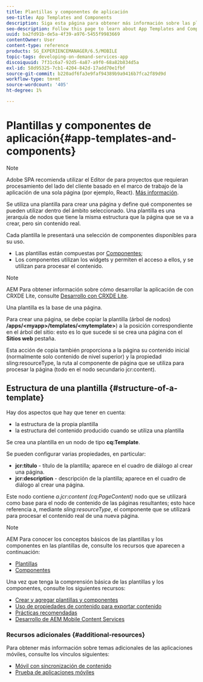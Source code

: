 ```yaml
---
title: Plantillas y componentes de aplicación
seo-title: App Templates and Components
description: Siga esta página para obtener más información sobre las plantillas y los componentes de la aplicación. Proporciona información detallada sobre la estructura de las plantillas.
seo-description: Follow this page to learn about App Templates and Components. It provides detailed information on the structure of templates.
uuid: ba2fd91b-de5a-4f39-a976-5455f9983669
contentOwner: User
content-type: reference
products: SG_EXPERIENCEMANAGER/6.5/MOBILE
topic-tags: developing-on-demand-services-app
discoiquuid: 7f31c6a7-92d5-4a87-a9f0-68a82b834d5a
exl-id: 58d95325-7cb1-4204-842d-17add70e1fbf
source-git-commit: b220adf6fa3e9faf94389b9a9416b7fca2f89d9d
workflow-type: tm+mt
source-wordcount: '405'
ht-degree: 1%

---
```


# Plantillas y componentes de aplicación{#app-templates-and-components}

>[!NOTE]
>
>Adobe SPA recomienda utilizar el Editor de para proyectos que requieran procesamiento del lado del cliente basado en el marco de trabajo de la aplicación de una sola página (por ejemplo, React). [Más información](/help/sites-developing/spa-overview.md).

Se utiliza una plantilla para crear una página y define qué componentes se pueden utilizar dentro del ámbito seleccionado. Una plantilla es una jerarquía de nodos que tiene la misma estructura que la página que se va a crear, pero sin contenido real.

Cada plantilla le presentará una selección de componentes disponibles para su uso.

* Las plantillas están compuestas por [Componentes](/help/sites-developing/components.md);
* Los componentes utilizan los widgets y permiten el acceso a ellos, y se utilizan para procesar el contenido.

>[!NOTE]
>
>AEM Para obtener información sobre cómo desarrollar la aplicación de con CRXDE Lite, consulte [Desarrollo con CRXDE Lite](/help/sites-developing/developing-with-crxde-lite.md).

Una plantilla es la base de una página.

Para crear una página, se debe copiar la plantilla (árbol de nodos) **/apps/&lt;myapp>/templates/&lt;mytemplate>**) a la posición correspondiente en el árbol del sitio: esto es lo que sucede si se crea una página con el **Sitios web** pestaña.

Esta acción de copia también proporciona a la página su contenido inicial (normalmente solo contenido de nivel superior) y la propiedad sling:resourceType, la ruta al componente de página que se utiliza para procesar la página (todo en el nodo secundario jcr:content).

## Estructura de una plantilla {#structure-of-a-template}

Hay dos aspectos que hay que tener en cuenta:

* la estructura de la propia plantilla
* la estructura del contenido producido cuando se utiliza una plantilla

Se crea una plantilla en un nodo de tipo **cq:Template**.

Se pueden configurar varias propiedades, en particular:

* **jcr:título** - título de la plantilla; aparece en el cuadro de diálogo al crear una página.
* **jcr:description** - descripción de la plantilla; aparece en el cuadro de diálogo al crear una página.

Este nodo contiene *a.jcr:content (cq:PageContent)* nodo que se utilizará como base para el nodo de contenido de las páginas resultantes; esto hace referencia a, mediante *sling:resourceType*, el componente que se utilizará para procesar el contenido real de una nueva página.

>[!NOTE]
>
>AEM Para conocer los conceptos básicos de las plantillas y los componentes en las plantillas de, consulte los recursos que aparecen a continuación:
>
>* [Plantillas](/help/sites-developing/templates.md)
>* [Componentes](/help/sites-developing/components.md)
>


Una vez que tenga la comprensión básica de las plantillas y los componentes, consulte los siguientes recursos:

* [Crear y agregar plantillas y componentes](/help/mobile/mobile-ondemand-app-templates.md)
* [Uso de propiedades de contenido para exportar contenido](/help/mobile/on-demand-content-properties-exporting.md)
* [Prácticas recomendadas](/help/mobile/best-practices-aem-mobile.md)
* [Desarrollo de AEM Mobile Content Services](/help/mobile/developing-content-services.md)

### Recursos adicionales {#additional-resources}

Para obtener más información sobre temas adicionales de las aplicaciones móviles, consulte los vínculos siguientes:

* [Móvil con sincronización de contenido](/help/mobile/mobile-ondemand-contentsync.md)
* [Prueba de aplicaciones móviles](/help/mobile/develop-mobile-apps-testing.md)
